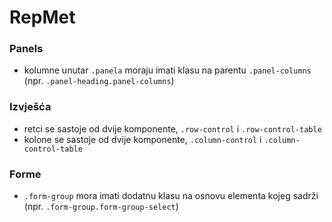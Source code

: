 # RepMet

### Panels
- kolumne unutar `.panela` moraju imati klasu na parentu `.panel-columns` (npr. `.panel-heading.panel-columns`)

### Izvješća
- retci se sastoje od dvije komponente, `.row-control` i `.row-control-table` 
- kolone se sastoje od dvije komponente, `.column-control` i `.column-control-table` 

### Forme
- `.form-group` mora imati dodatnu klasu na osnovu elementa kojeg sadrži (npr. `.form-group.form-group-select`)